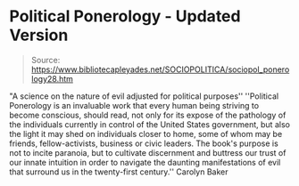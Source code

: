# Political Ponerology - Updated Version

> Source: https://www.bibliotecapleyades.net/SOCIOPOLITICA/sociopol_ponerology28.htm

"A science on the nature of evil adjusted for political purposes''
''Political Ponerology is an invaluable work that every human being striving
to become conscious, should read, not only for its expose of the pathology
of the individuals currently in control of the United States government, but
also the light it may shed on individuals closer to home, some of whom may
be friends, fellow-activists, business or civic leaders.
The book's purpose
is not to incite paranoia, but to cultivate discernment and buttress our
trust of our innate intuition in order to navigate the daunting
manifestations of evil that surround us in the twenty-first century.''
Carolyn Baker
